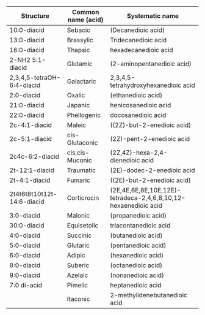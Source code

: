 | Structure                  | Common name (acid) | Systematic name                                                 |
| -------------------------- | ------------------ | --------------------------------------------------------------- |
| 10:0-diacid                | Sebacic            | (Decanedioic acid)                                              |
| 13:0-diacid                | Brassylic          | Tridecanedioic acid                                             |
| 16:0-diacid                | Thapsic            | hexadecanedioic acid                                            |
| 2-NH2 5:1-diacid           | Glutamic           | (2-aminopentanedioic acid)                                      |
| 2,3,4,5-tetraOH-6:4-diacid | Galactaric         | 2,3,4,5-tetrahydroxyhexanedioic acid                            |
| 2:0-diacid                 | Oxalic             | (ethanedioic acid)                                              |
| 21:0-diacid                | Japanic            | henicosanedioic acid                                            |
| 22:0-diacid                | Phellogenic        | docosanedioic acid                                              |
| 2c-4:1-diacid              | Maleic             | ((2Z)-but-2-enedioic acid)                                      |
| 2c-5:1-diacid              | cis-Glutaconic     | (2Z)-pent-2-enedioic acid                                       |
| 2c4c-6:2-diacid            | cis,cis-Muconic    | (2Z,4Z)-hexa-2,4-dienedioic acid                                |
| 2t-12:1-diacid             | Traumatic          | (2E)-dodec-2-enedioic acid                                      |
| 2t-4:1-diacid              | Fumaric            | ((2E)-but-2-enedioic acid)                                      |
| 2t4t6t8t10t12t-14:6-diacid | Corticrocin        | (2E,4E,6E,8E,10E,12E)-tetradeca-2,4,6,8,10,12-hexaenedioic acid |
| 3:0-diacid                 | Malonic            | (propanedioic acid)                                             |
| 30:0-diacid                | Equisetolic        | triacontanedioic acid                                           |
| 4:0-diacid                 | Succinic           | (butanedioic acid)                                              |
| 5:0-diacid                 | Glutaric           | (pentanedioic acid)                                             |
| 6:0-diacid                 | Adipic             | (hexanedioic acid)                                              |
| 8:0-diacid                 | Suberic            | (octanedioic acid)                                              |
| 9:0-diacid                 | Azelaic            | (nonanedioic acid)                                              |
| 7:0 di-acid                | Pimelic            | heptanedioic acid                                               |
|                            | Itaconic           | 2-methylidenebutanedioic acid                                   |
